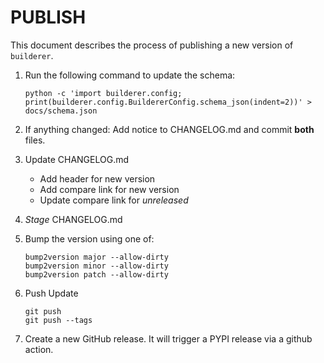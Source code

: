 # PUBLISH

This document describes the process of publishing a new version of `builderer`.

1. Run the following command to update the schema:

   ```
   python -c 'import builderer.config; print(builderer.config.BuildererConfig.schema_json(indent=2))' > docs/schema.json
   ```

1. If anything changed: Add notice to CHANGELOG.md and commit **both** files.
1. Update CHANGELOG.md
   - Add header for new version
   - Add compare link for new version
   - Update compare link for _unreleased_
1. _Stage_ CHANGELOG.md
1. Bump the version using one of:

   ```
   bump2version major --allow-dirty
   bump2version minor --allow-dirty
   bump2version patch --allow-dirty
   ```

1. Push Update

   ```
   git push
   git push --tags
   ```

1. Create a new GitHub release. It will trigger a PYPI release via a github action.
